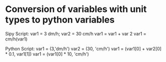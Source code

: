 # Conversion of variables with unit types to python variables

Sipy Script:
var1 = 3 dm/h;
var2 = 30 cm/h
var1 = var1 + var 2
var1 = cm/h(var1)

Python Script:
var1 = (3,'dm/h')
var2 = (30, 'cm/h')
var1 = (var1[0] + var2[0] * 0.1, var1[1])
var1 = (var1[0] * 10, 'cm/h')